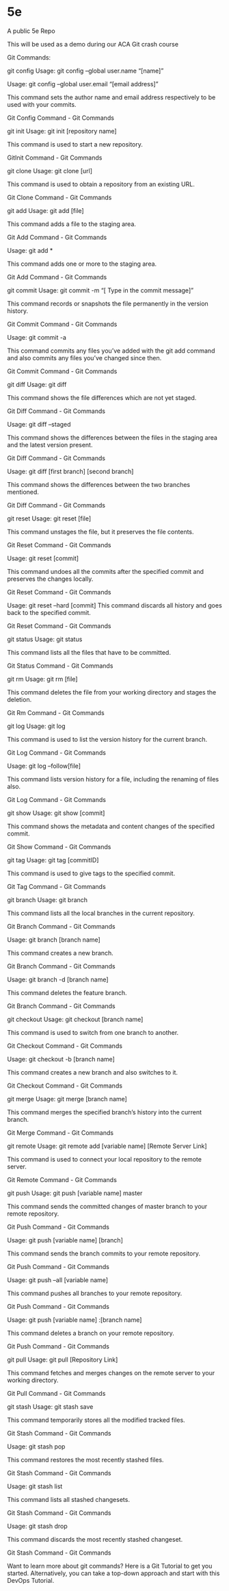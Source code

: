 # 5e
A public 5e Repo 

This will be used as a demo during our ACA Git crash course 



Git Commands: 


git config
Usage: git config –global user.name “[name]”  

Usage: git config –global user.email “[email address]”  

This command sets the author name and email address respectively to be used with your commits.

Git Config Command - Git Commands 

git init
Usage: git init [repository name]

 

This command is used to start a new repository.

GitInit Command - Git Commands 

git clone
Usage: git clone [url]  

This command is used to obtain a repository from an existing URL.

Git Clone Command - Git Commands 

git add
Usage: git add [file]  

This command adds a file to the staging area.

Git Add Command - Git Commands 

Usage: git add *  

This command adds one or more to the staging area.

Git Add Command - Git Commands 

git commit
Usage: git commit -m “[ Type in the commit message]”  

This command records or snapshots the file permanently in the version history.

Git Commit Command - Git Commands 

Usage: git commit -a  

This command commits any files you’ve added with the git add command and also commits any files you’ve changed since then.

Git Commit Command - Git Commands 

git diff
Usage: git diff  

This command shows the file differences which are not yet staged.

Git Diff Command - Git Commands 

 Usage: git diff –staged 

This command shows the differences between the files in the staging area and the latest version present.

Git Diff Command - Git Commands 

Usage: git diff [first branch] [second branch]  

This command shows the differences between the two branches mentioned.

Git Diff Command - Git Commands 

git reset
Usage: git reset [file]  

This command unstages the file, but it preserves the file contents.

Git Reset Command - Git Commands 

Usage: git reset [commit]  

This command undoes all the commits after the specified commit and preserves the changes locally.

Git Reset Command - Git Commands 

Usage: git reset –hard [commit]  This command discards all history and goes back to the specified commit.

Git Reset Command - Git Commands 

git status
Usage: git status  

This command lists all the files that have to be committed.

Git Status Command - Git Commands 

git rm
Usage: git rm [file]  

This command deletes the file from your working directory and stages the deletion.

Git Rm Command - Git Commands 

git log
Usage: git log  

This command is used to list the version history for the current branch.

Git Log Command - Git Commands 

Usage: git log –follow[file]  

This command lists version history for a file, including the renaming of files also.

Git Log Command - Git Commands 

git show
Usage: git show [commit]  

This command shows the metadata and content changes of the specified commit.

Git Show Command - Git Commands 

git tag
Usage: git tag [commitID]  

This command is used to give tags to the specified commit.

Git Tag Command - Git Commands 

git branch
Usage: git branch  

This command lists all the local branches in the current repository.

Git Branch Command - Git Commands 

Usage: git branch [branch name]  

This command creates a new branch.

Git Branch Command - Git Commands 

Usage: git branch -d [branch name]  

This command deletes the feature branch.

Git Branch Command - Git Commands 

git checkout
Usage: git checkout [branch name]  

This command is used to switch from one branch to another.

Git Checkout Command - Git Commands 

Usage: git checkout -b [branch name]  

This command creates a new branch and also switches to it.

Git Checkout Command - Git Commands 

git merge
Usage: git merge [branch name]  

This command merges the specified branch’s history into the current branch.

Git Merge Command - Git Commands 

git remote
Usage: git remote add [variable name] [Remote Server Link]  

This command is used to connect your local repository to the remote server.

Git Remote Command - Git Commands 

git push
Usage: git push [variable name] master  

This command sends the committed changes of master branch to your remote repository.

Git Push Command - Git Commands 

Usage: git push [variable name] [branch]  

This command sends the branch commits to your remote repository.

Git Push Command - Git Commands 

Usage: git push –all [variable name]  

This command pushes all branches to your remote repository.

Git Push Command - Git Commands   

Usage: git push [variable name] :[branch name]  

This command deletes a branch on your remote repository.

Git Push Command - Git Commands 

git pull 
Usage: git pull [Repository Link]  

This command fetches and merges changes on the remote server to your working directory.

Git Pull Command - Git Commands 

git stash
Usage: git stash save  

This command temporarily stores all the modified tracked files.

Git Stash Command - Git Commands 

Usage: git stash pop  

This command restores the most recently stashed files.

Git Stash Command - Git Commands 

Usage: git stash list  

This command lists all stashed changesets.

Git Stash Command - Git Commands 

Usage: git stash drop  

This command discards the most recently stashed changeset.

Git Stash Command - Git Commands 

Want to learn more about git commands? Here is a Git Tutorial to get you started. Alternatively, you can take a top-down approach and start with this DevOps Tutorial.
